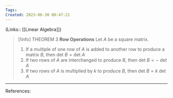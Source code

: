 ```yaml
---
Tags: 
Created: 2023-06-30 00:47:21
---
```

(Links:: [[Linear Algebra]])
> [!info] THEOREM 3
> **Row Operations**
> Let $A$ be a square matrix.
> 1. If a multiple of one row of $A$ is added to another row to produce a matrix $B$, then $\text{det }B=\text{det }A$
> 2. If two rows of $A$ are interchanged to produce $B$, then $\text{det }B=-\text{ det }A$
> 3. If two rows of $A$ is multiplied by $k$ to produce $B$, then $\text{det }B=k\text{ det }A$

---
References: